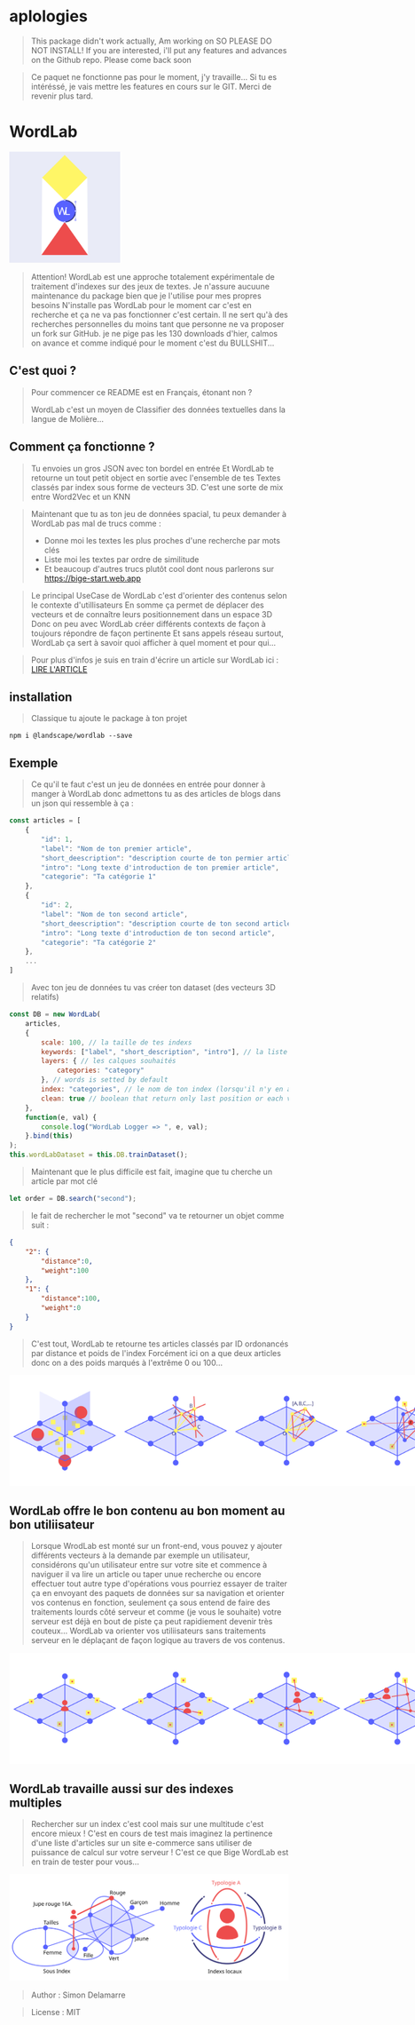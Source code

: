 
# aplologies

> This package didn't work actually, 
> Am working on SO PLEASE DO NOT INSTALL!
> If you are interested, i'll put any features and advances on the Github repo.
> Please come back soon

> Ce paquet ne fonctionne pas pour le moment,
> j'y travaille...
> Si tu es intéréssé, je vais mettre les features en cours sur le GIT.
> Merci de revenir plus tard.


# WordLab

<img src="./assets/wordlab.svg" style="width:200px;" width="200">


> Attention! 
> WordLab est une approche totalement expérimentale de traitement d'indexes sur des jeux de textes.
> Je n'assure aucuune maintenance du package bien que je l'utilise pour mes propres besoins
> N'installe pas WordLab pour le moment car c'est en recherche et ça ne va pas fonctionner c'est certain.
> Il ne sert qu'à des recherches personnelles du moins tant que personne ne va proposer un fork sur GitHub.
> je ne pige pas les 130 downloads d'hier, calmos on avance et comme indiqué pour le moment c'est du BULLSHIT...

## C'est quoi ?

> Pour commencer ce README est en Français, étonant non ?
> 
> WordLab c'est un moyen de Classifier des données textuelles dans la langue de Molière...

## Comment ça fonctionne ?

> Tu envoies un gros JSON avec ton bordel en entrée
> Et WordLab te retourne un tout petit object en sortie avec l'ensemble de tes Textes classés par index sous forme de vecteurs 3D.
> C'est une sorte de mix entre Word2Vec et un KNN

> Maintenant que tu as ton jeu de données spacial, tu peux demander à WordLab pas mal de trucs comme :
>    - Donne moi les textes les plus proches d'une recherche par mots clés
>    - Liste moi les textes par ordre de similitude
>    - Et beaucoup d'autres trucs plutôt cool dont nous parlerons sur https://bige-start.web.app

> Le principal UseCase de WordLab c'est d'orienter des contenus selon le contexte d'utillisateurs
> En somme ça permet de déplacer des vecteurs et de connaître leurs positionnement dans un espace 3D
> Donc on peu avec WordLab créer différents contexts de façon à toujours répondre de façon pertinente 
> Et sans appels réseau surtout, WordLab ça sert à savoir quoi afficher à quel moment et pour qui...

> Pour plus d'infos je suis en train d'écrire un article sur WordLab ici :
> [LIRE L'ARTICLE](https://bige-start.web.app/feeds/wordlab-la-base-de-donnee-vectorielle-cree-specialement-pour-bige)

## installation

> Classique tu ajoute le package à ton projet
```
npm i @landscape/wordlab --save
```

## Exemple

> Ce qu'il te faut c'est un jeu de données en entrée pour donner à manger à WordLab 
> donc admettons tu as des articles de blogs dans un json qui ressemble à ça :

```javascript
const articles = [
    {
        "id": 1,
        "label": "Nom de ton premier article",
        "short_deescription": "description courte de ton permier article",
        "intro": "Long texte d'introduction de ton premier article",
        "categorie": "Ta catégorie 1"
    },
    {
        "id": 2,
        "label": "Nom de ton second article",
        "short_deescription": "description courte de ton second article",
        "intro": "Long texte d'introduction de ton second article",
        "categorie": "Ta catégorie 2"
    },
    ...
]
```

> Avec ton jeu de données tu vas créer ton dataset (des vecteurs 3D relatifs)

```javascript
const DB = new WordLab(
    articles,
    {
        scale: 100, // la taille de tes indexs
        keywords: ["label", "short_description", "intro"], // la liste des labels de type String à parser
        layers: { // les calques souhaités
            categories: "category"
        }, // words is setted by default
        index: "categories", // le nom de ton index (lorsqu'il n'y en a qu'un seul, oui oui on peu en avoir plusieurs...)
        clean: true // boolean that return only last position or each vectors evolutions
    },
    function(e, val) {
        console.log("WordLab Logger => ", e, val);
    }.bind(this)
);
this.wordLabDataset = this.DB.trainDataset();
```

> Maintenant que le plus difficile est fait, imagine que tu cherche un article par mot clé

```javascript
let order = DB.search("second");
```

> le fait de rechercher le mot "second" va te retourner un objet comme suit :

```json
{
    "2": {
        "distance":0,
        "weight":100
    },
    "1": {
        "distance":100,
        "weight":0
    }
}
```

> C'est tout, WordLab te retourne tes articles classés par ID ordonancés par distance et poids de l'index
> Forcément ici on a que deux articles donc on a des poids marqués à l'extrême 0 ou 100...

<div style="display:inline-flex">
<img src="./assets/wordlab_bilateration.svg" style="width:200px;" width="200"/>
<img src="./assets/wordlab_trilateration.svg" style="width:200px;" width="200"/>
<img src="./assets/wordlab_quadrilateration.svg" style="width:200px;" width="200"/>
<img src="./assets/wordlab_search_resuult.svg" style="width:200px;" width="200"/>
</div>

## WordLab offre le bon contenu au bon moment au bon utiliisateur

> Lorsque WrodLab est monté sur un front-end, vous pouvez y ajouter différents vecteurs à la demande par exemple un utilisateur,
> considérons qu'un utilisateur entre sur votre site et commence à naviguer il va lire un article ou taper unue recherche ou encore effectuer tout autre type d'opérations
> vous pourriez essayer de traiter ça en envoyant des paquets de données sur sa navigation et orienter vos contenus en fonction,
> seulement ça sous entend de faire des traitements lourds côté serveur et comme (je vous le souhaite) votre serveur est déjà en bout de piste
> ça peut rapidiement devenir très couteux...
> WordLab va orienter vos utiliisateurs sans traitements serveur en le déplaçant de façon logique au travers de vos contenus.

<div style="display:inline-flex">
<img src="./assets/wordlab_user_1.svg"  width="200"/>
<img src="./assets/wordlab_user_2.svg"  width="200"/>
<img src="./assets/wordlab_user_3.svg"  width="200"/>
<img src="./assets/wordlab_user_4.svg"  width="200"/>
</div>


## WordLab travaille aussi sur des indexes multiples

> Rechercher sur un index c'est cool mais sur une multitude c'est encore mieux !
> C'est en cours de test mais imaginez la pertinence d'une liste d'articles sur un site e-commerce sans utiliser de puissance de calcul sur votre serveur !
> C'est ce que Bige WordLab est en train de tester pour vous...


<img src="./assets/wordlab_complex_indexes.svg"/>


> Author : Simon Delamarre

> License : MIT